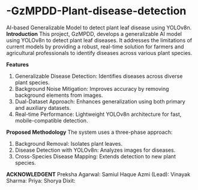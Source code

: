# -GzMPDD-Plant-disease-detection
AI-based Generalizable Model to detect plant leaf disease using YOLOv8n.
**Introduction**
This project, GzMPDD, develops a generalizable AI model using YOLOv8n to detect plant leaf diseases. It addresses the limitations of current models by providing a robust, real-time solution for farmers and agricultural professionals to identify diseases across various plant species.

**Features**
1) Generalizable Disease Detection: Identifies diseases across diverse plant species.
2) Background Noise Mitigation: Improves accuracy by removing background elements from images.
3) Dual-Dataset Approach: Enhances generalization using both primary and auxiliary datasets.
4) Real-time Performance: Lightweight YOLOv8n architecture for fast, mobile-compatible detection.

**Proposed Methodology** 
The system uses a three-phase approach:
1) Background Removal: Isolates plant leaves.
2) Disease Detection with YOLOv8n: Analyzes images for diseases.
3) Cross-Species Disease Mapping: Extends detection to new plant species.

**ACKNOWLEDGENT**
Preksha Agarwal:[](https://github.com/preksha-15)
Samiul Haque Azmi (Lead):[](https://github.com/Sami0137)
Vinayak Sharma:[](https://github.com/LyNx-ViNaYaK-2005)
Priya:[](https://github.com/Priya430136)
Shorya Dixit:
